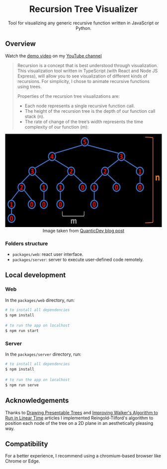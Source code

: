 <h1 align="center">Recursion Tree Visualizer</h1>

<p align="center">Tool for visualizing any generic recursive function written in JavaScript or Python.</p>

## Overview

Watch the [demo video](https://youtu.be/VV9sbFn8IoY) on my [YouTube channel](https://www.youtube.com/channel/UC2Q2qLKUSXfPS_mxrtqvixA)

> Recursion is a concept that is best understood through visualization. This visualization tool written in TypeScript (with React and Node JS Express), will allow you to see visualization of different kinds of recursions. For simplicity, I chose to animate recursive functions using trees.
>
> Properties of the recursion tree visualizations are:
>
> - Each node represents a single recursive function call.
> - The height of the recursion tree is the depth of our function call stack (n).
> - The rate of change of the tree’s width represents the time complexity of our function (m):

<div align="center">
  <img src="./assets/recursion_tree.png" height="300"/>
</div>
<div align="center">
Image taken from <a href="https://quanticdev.com/algorithms/primitives/recursion-visualization/#resources">QuanticDev blog post</a>
</div>

### Folders structure

- `packages/web`: react user interface.
- `packages/server`: server to execute user-defined code remotely.
<!-- - `packages/common`: shared code between web and lambda -->

## Local development

### Web

In the `packages/web` directory, run:

```bash
# to install all dependencies
$ npm install

# to run the app on localhost
$ npm run start
```

### Server

In the `packages/server` directory, run:

```bash
# to install all dependencies
$ npm install

# to run the app on localhost
$ npm run serve
```

## Acknowledgements

Thanks to [Drawing Presentable Trees](https://llimllib.github.io/pymag-trees/#foot5) and [Improving Walker's Algorithm to Run in Linear Time](http://dirk.jivas.de/papers/buchheim02improving.pdf) articles I implemented Reingold-Tilford's algorithm to position each node of the tree on a 2D plane in an aesthetically pleasing way.

## Compatibility

For a better experience, I recommend using a chromium-based browser like Chrome or Edge.
